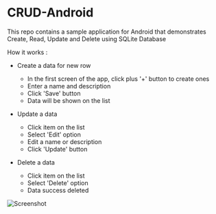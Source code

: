 CRUD-Android
========================
This repo contains a sample application for Android that demonstrates 
Create, Read, Update and Delete using SQLite Database

How it works :
- Create a data for new row
  - In the first screen of the app, click plus '+' button to create ones
  - Enter a name and description
  - Click 'Save' button 
  - Data will be shown on the list

- Update a data
  - Click item on the list
  - Select 'Edit' option
  - Edit a name or description
  - Click 'Update' button

- Delete a data
  - Click item on the list
  - Select 'Delete' option
  - Data success deleted

![Screenshot](http://i.imgur.com/NrzzHAm.png "Screenshot")
